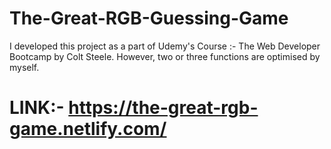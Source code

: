 # The-Great-RGB-Guessing-Game
I developed this project as a part of Udemy's Course :- The Web Developer Bootcamp by Colt Steele. However, two or three functions are optimised by myself.
# LINK:- https://the-great-rgb-game.netlify.com/
